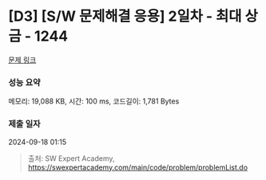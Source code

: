 # [D3] [S/W 문제해결 응용] 2일차 - 최대 상금 - 1244 

[문제 링크](https://swexpertacademy.com/main/code/problem/problemDetail.do?contestProbId=AV15Khn6AN0CFAYD) 

### 성능 요약

메모리: 19,088 KB, 시간: 100 ms, 코드길이: 1,781 Bytes

### 제출 일자

2024-09-18 01:15



> 출처: SW Expert Academy, https://swexpertacademy.com/main/code/problem/problemList.do